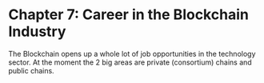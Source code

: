 # Chapter 7: Career in the Blockchain Industry

The Blockchain opens up a whole lot of job opportunities in the technology sector. At the moment the 2 big areas are private (consortium) chains and public chains.